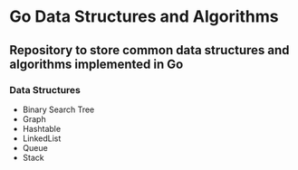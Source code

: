 # Go Data Structures and Algorithms

## Repository to store common data structures and algorithms implemented in Go

### Data Structures

- Binary Search Tree
- Graph
- Hashtable
- LinkedList
- Queue
- Stack 
